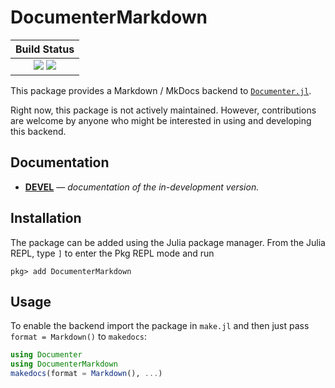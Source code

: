 # DocumenterMarkdown

| **Build Status**                                        |
|:-------------------------------------------------------:|
| [![][gha-img]][gha-url] [![][codecov-img]][codecov-url] |

This package provides a Markdown / MkDocs backend to [`Documenter.jl`][documenter].

Right now, this package is not actively maintained. However, contributions are welcome by anyone
who might be interested in using and developing this backend.

## Documentation

- [**DEVEL**][docs-dev-url] &mdash; *documentation of the in-development version.*

## Installation

The package can be added using the Julia package manager. From the Julia REPL, type `]` to
enter the Pkg REPL mode and run

```
pkg> add DocumenterMarkdown
```

## Usage

To enable the backend import the package in `make.jl` and then just pass `format = Markdown()`
to `makedocs`:

```julia
using Documenter
using DocumenterMarkdown
makedocs(format = Markdown(), ...)
```

[documenter]: https://github.com/JuliaDocs/Documenter.jl
[documenter-docs]: https://Documenter.juliadocs.org/stable/

[docs-stable-img]: https://img.shields.io/badge/docs-stable-blue.svg
[docs-stable-url]: https://DocumenterMarkdown.juliadocs.org/stable

[docs-dev-img]: https://img.shields.io/badge/docs-dev-blue.svg
[docs-dev-url]: https://DocumenterMarkdown.juliadocs.org/dev

[gha-img]: https://github.com/JuliaDocs/DocumenterMarkdown.jl/actions/workflows/CI.yml/badge.svg?branch=master
[gha-url]: https://github.com/JuliaDocs/DocumenterMarkdown.jl/actions/workflows/CI.yml

[codecov-img]: https://codecov.io/gh/JuliaDocs/DocumenterMarkdown.jl/branch/master/graph/badge.svg
[codecov-url]: https://codecov.io/gh/JuliaDocs/DocumenterMarkdown.jl
